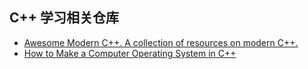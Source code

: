 ## C++ 学习相关仓库
- [Awesome Modern C++. A collection of resources on modern C++.](https://github.com/rigtorp/awesome-modern-cpp)
- [How to Make a Computer Operating System in C++](https://github.com/SamyPesse/How-to-Make-a-Computer-Operating-System)
